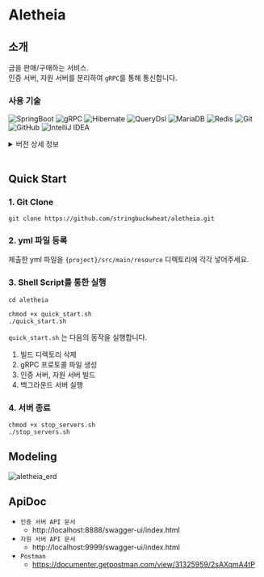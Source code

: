 # Aletheia

## 소개
금을 판매/구매하는 서비스.   
인증 서버, 자원 서버를 분리하여 `gRPC`를 통해 통신합니다.

### 사용 기술
![SpringBoot](https://img.shields.io/badge/Springboot-%236DB33F?style=for-the-badge&logo=springboot&logoColor=white)
![gRPC](https://img.shields.io/badge/gRPC-244C5A?style=for-the-badge&logo=grpc&logoColor=white)
![Hibernate](https://img.shields.io/badge/JPA/Hibernate-59666C?style=for-the-badge&logo=Hibernate&logoColor=white)
![QueryDsl](https://img.shields.io/badge/QueryDsl-000000?style=for-the-badge&logo=QueryDsl&logoColor=white)
![MariaDB](https://img.shields.io/badge/MariaDB-003545?style=for-the-badge&logo=mariadb&logoColor=white)
![Redis](https://img.shields.io/badge/Redis-FF4438?style=for-the-badge&logo=redis&logoColor=white)
![Git](https://img.shields.io/badge/git-%23F05033.svg?style=for-the-badge&logo=git&logoColor=white)
![GitHub](https://img.shields.io/badge/github-%23121011.svg?style=for-the-badge&logo=github&logoColor=white)
![IntelliJ IDEA](https://img.shields.io/badge/IntelliJ-000000.svg?style=for-the-badge&logo=intellij-idea&logoColor=white)


<details>
<summary>버전 상세 정보</summary>

- ```Java 17```  <br/>
- ```Spring Boot``` : 3.3.3 <br/>
- ```gRPC```: 1.66.0
- ```MySQL``` : 10.3 <br/>

</details> 
<br/>

## Quick Start
### 1. Git Clone
```shell
git clone https://github.com/stringbuckwheat/aletheia.git
```

### 2. yml 파일 등록
제출한 yml 파일을 `{project}/src/main/resource` 디렉토리에 각각 넣어주세요.

### 3. Shell Script를 통한 실행
```shell
cd aletheia

chmod +x quick_start.sh
./quick_start.sh
```

`quick_start.sh` 는 다음의 동작을 실행합니다.
1) 빌드 디렉토리 삭제
2) gRPC 프로토콜 파일 생성
3) 인증 서버, 자원 서버 빌드
4) 백그라운드 서버 실행 

### 4. 서버 종료
```shell
chmod +x stop_servers.sh
./stop_servers.sh
```

## Modeling
![aletheia_erd](https://github.com/user-attachments/assets/bdff6236-1d3d-4711-8167-07859f92b87b)

## ApiDoc
* `인증 서버 API 문서`
  * http://localhost:8888/swagger-ui/index.html
* `자원 서버 API 문서`
  * http://localhost:9999/swagger-ui/index.html
* `Postman`
  * https://documenter.getpostman.com/view/31325959/2sAXqmA4tP